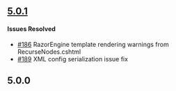 ## [5.0.1](https://github.com/extent-framework/extentreports-csharp/compare/v5.0.0...v5.0.1)

#### Issues Resolved
- [#186](/issues/186) RazorEngine template rendering warnings from RecurseNodes.cshtml
- [#189](/issues/189) XML config serialization issue fix

## 5.0.0
